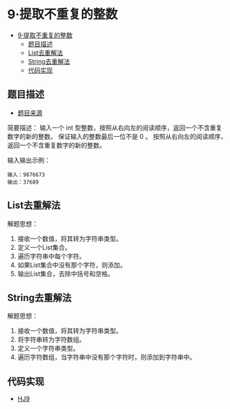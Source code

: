 # 9·提取不重复的整数

- [9·提取不重复的整数](#9提取不重复的整数)
  - [题目描述](#题目描述)
  - [List去重解法](#list去重解法)
  - [String去重解法](#string去重解法)
  - [代码实现](#代码实现)

## 题目描述
- [题目来源](https://www.nowcoder.com/practice/253986e66d114d378ae8de2e6c4577c1?tpId=37&tqId=21232&rp=1&ru=/exam/oj/ta&qru=/exam/oj/ta&sourceUrl=%2Fexam%2Foj%2Fta%3FtpId%3D37&difficulty=undefined&judgeStatus=undefined&tags=&title=)

简要描述：
输入一个 int 型整数，按照从右向左的阅读顺序，返回一个不含重复数字的新的整数。
保证输入的整数最后一位不是 0 。
按照从右向左的阅读顺序，返回一个不含重复数字的新的整数。

输入输出示例：
```text
输入：9876673
输出：37689
```

## List去重解法
解题思想：
1. 接收一个数值，将其转为字符串类型。
2. 定义一个List集合。
3. 遍历字符串中每个字符。
4. 如果List集合中没有那个字符，则添加。
5. 输出List集合，去除中括号和空格。

## String去重解法
解题思想：
1. 接收一个数值，将其转为字符串类型。
2. 将字符串转为字符数组。
3. 定义一个字符串类型。
4. 遍历字符数组，当字符串中没有那个字符时，则添加到字符串中。

## 代码实现
- [HJ9](/src/main/java/com/lingy/nowcoder//hw/HJ9.java)
